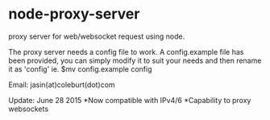 node-proxy-server
=================

proxy server for web/websocket request using node.

The proxy server needs a config file to work. A config.example file has been provided, you can simply modify it to suit your needs and then rename it as 'config' ie. $mv config.example config

Email: jasin(at)coleburt(dot)com

Update: June 28 2015
  *Now compatible with IPv4/6
  *Capability to proxy websockets
